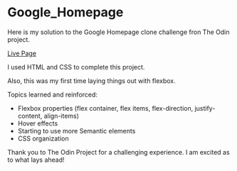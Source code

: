 # Google_Homepage

Here is my solution to the Google Homepage clone challenge fron The Odin project.

[Live Page](https://sebastienpj.github.io/Google_Homepage/)

I used HTML and CSS to complete this project.

Also, this was my first time laying things out with flexbox.

Topics learned and reinforced:
- Flexbox properties (flex container, flex items, flex-direction, justify-content, align-items)
- Hover effects
- Starting to use more Semantic elements
- CSS organization


Thank you to The Odin Project for a challenging experience. I am excited as to what lays ahead!


